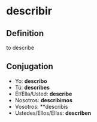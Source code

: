 # describir

## Definition
to describe

## Conjugation

- Yo: **describo**
- Tú: **describes**
- Él/Ella/Usted: **describe**
- Nosotros: **describimos**
- Vosotros: **describís
- Ustedes/Ellos/Ellas: **describen**